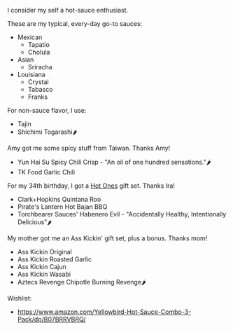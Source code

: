 <!-- njnmdoc: menu="MENU" title="Hot Sauces"  -->

I consider my self a hot-sauce enthusiast.


These are my typical, every-day go-to sauces:

  * Mexican
      * Tapatio
      * Cholula
  * Asian
      * Sriracha
  * Louisiana
      * Crystal
      * Tabasco
      * Franks

For non-sauce flavor, I use:

  * Tajin
  * Shichimi Togarashi🌶️

Amy got me some spicy stuff from Taiwan. Thanks Amy!

  * Yun Hai Su Spicy Chili Crisp - "An oil of one hundred sensations."🌶️
  * TK Food Garlic Chili

For my 34th birthday, I got a [Hot Ones][] gift set. Thanks Ira!

  * Clark+Hopkins Quintana Roo
  * Pirate's Lantern Hot Bajan BBQ
  * Torchbearer Sauces' Habenero Evil - "Accidentally Healthy, Intentionally Delicious"🌶️

My mother got me an Ass Kickin' gift set, plus a bonus. Thanks mom!

  * Ass Kickin Original
  * Ass Kickin Roasted Garlic
  * Ass Kickin Cajun
  * Ass Kickin Wasabi
  * Aztecs Revenge Chipotle Burning Revenge🌶️

Wishlist:

  * https://www.amazon.com/Yellowbird-Hot-Sauce-Combo-3-Pack/dp/B07BRRVBRQ/


[Hot Ones]: https://www.youtube.com/playlist?list=PLAzrgbu8gEMIwGmZWJLVbu0BmoEhVMQMw

